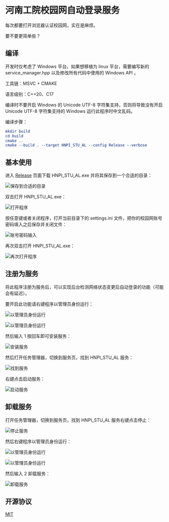 # 河南工院校园网自动登录服务

每次都要打开浏览器认证校园网，实在是麻烦。

要不要更简单些？

## 编译

开发时仅考虑了 Windows 平台。如果想移植为 linux 平台，需要编写新的 service_manager.hpp 以及修改所有代码中使用的 Windows API 。

工具链：MSVC + CMAKE

语言级别：C++20、C17

编译时不要开启 Windows 的 Unicode UTF-8 字符集支持，否则将导致没有开启 Unicode UTF-8 字符集支持的 Windows 运行此程序时中文乱码。

编译步骤：

```cmake
mkdir build
cd build
cmake ..
cmake --build . --target HNPI_STU_AL --config Release --verbose
```

## 基本使用

进入 [Release](https://github.com/AmzGrainRain/HNPI_STU-AutoLogin/releases) 页面下载 HNPI_STU_AL.exe 并将其保存到一个合适的目录：

![保存到合适的目录](./doc/01.png)

双击打开 HNPI_STU_AL.exe：

![打开程序](./doc/02.png)

按任意键或者关闭程序，打开当前目录下的 settings.ini 文件，把你的校园网账号密码填入之后保存并关闭文件：

![账号密码输入](./doc/03.png)

再次双击打开 HNPI_STU_AL.exe：

![再次打开程序](./doc/04.png)

## 注册为服务

将此程序注册为服务后，可以实现后台检测网络状态变更后自动登录的功能（可能会有延迟）。

要开启此功能请右键程序以管理员身份运行：

![以管理员身份运行](./doc/install_service/01.png)

![以管理员身份运行](./doc/install_service/02.png)

然后输入 1 按回车即可安装服务：

![安装服务](./doc/install_service/03.png)

然后打开任务管理器，切换到服务页，找到 HNPI_STU_AL 服务：

![找到服务](./doc/install_service/04.png)

右键点击启动服务：

![启动服务](./doc/install_service/05.png)

## 卸载服务

打开任务管理器，切换到服务页，找到 HNPI_STU_AL 服务右键点击停止：

![停止服务](./doc/uninstall_service/01.png)

然后右键程序以管理员身份运行：

![以管理员身份运行](./doc/uninstall_service/02.png)

![以管理员身份运行](./doc/uninstall_service/03.png)

然后输入 2 卸载服务：

![卸载服务](./doc/uninstall_service/04.png)

## 开源协议

[MIT](https://opensource.org/licenses/MIT)
